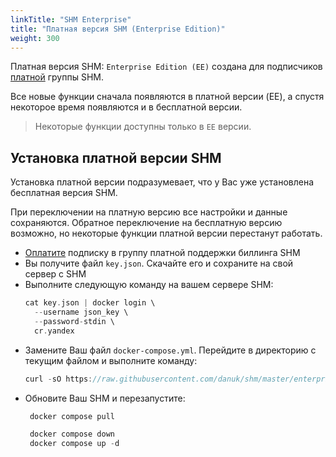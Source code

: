 ```yaml
---
linkTitle: "SHM Enterprise"
title: "Платная версия SHM (Enterprise Edition)"
weight: 300
---
```


Платная версия SHM: `Enterprise Edition (EE)` создана для подписчиков <a href="https://t.me/myshm_support_bot" target="_blank">платной</a> группы SHM.

Все новые функции сначала появляются в платной версии (EE), а спустя некоторое время появляются и в бесплатной версии.

> Некоторые функции доступны только в `EE` версии.

## Установка платной версии SHM

Установка платной версии подразумевает, что у Вас уже установлена бесплатная версия SHM.

При переключении на платную версию все настройки и данные сохраняются. Обратное переключение на бесплатную версию возможно, но некоторые функции платной версии перестанут работать.

- <a href="https://t.me/myshm_support_bot" target="_blank">Оплатите</a> подписку в группу платной поддержки биллинга SHM
- Вы получите файл `key.json`. Скачайте его и сохраните на свой сервер с SHM
- Выполните следующую команду на вашем сервере SHM:
  ```go
  cat key.json | docker login \
    --username json_key \
    --password-stdin \
    cr.yandex
  ```
- Замените Ваш файл `docker-compose.yml`. Перейдите в директорию с текущим файлом и выполните команду:
  ```go
  curl -sO https://raw.githubusercontent.com/danuk/shm/master/enterprise/docker-compose.yml
  ```
- Обновите Ваш SHM и перезапустите:
  ```go
   docker compose pull

   docker compose down
   docker compose up -d
   ```

